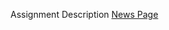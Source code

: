 Assignment Description
[News Page](https://docs.google.com/document/d/1YVfrnuiuwqIbiLiB9grt3XxxvYDEBs4HWzhD0cJWpMQ/edit?usp=sharing)